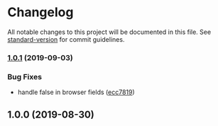 # Changelog

All notable changes to this project will be documented in this file. See [standard-version](https://github.com/conventional-changelog/standard-version) for commit guidelines.

### [1.0.1](https://github.com/lasso-js/webpack-plugin-browser-json/compare/v1.0.0...v1.0.1) (2019-09-03)


### Bug Fixes

* handle false in browser fields ([ecc7819](https://github.com/lasso-js/webpack-plugin-browser-json/commit/ecc7819))

## 1.0.0 (2019-08-30)
